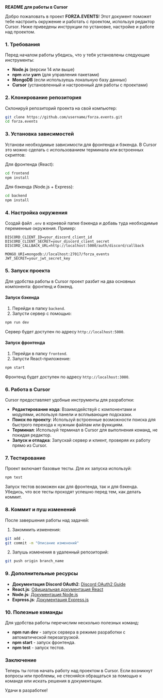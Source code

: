 **README для работы в Cursor**

Добро пожаловать в проект **FORZA.EVENTS**! Этот документ поможет тебе настроить окружение и работать с проектом, используя редактор Cursor. Ниже приведены инструкции по установке, настройке и работе над проектом.

### 1. Требования

Перед началом работы убедись, что у тебя установлены следующие инструменты:

- **Node.js** (версии 14 или выше)
- **npm** или **yarn** (для управления пакетами)
- **MongoDB** (если используешь локальную базу данных)
- **Cursor** (установленный и настроенный для работы с проектами)

### 2. Клонирование репозитория

Склонируй репозиторий проекта на свой компьютер:

```bash
git clone https://github.com/username/forza.events.git
cd forza.events
```

### 3. Установка зависимостей

Установи необходимые зависимости для фронтенда и бэкенда. В Cursor это можно сделать с использованием терминала или встроенных скриптов:

Для фронтенда (React):

```bash
cd frontend
npm install
```

Для бэкенда (Node.js + Express):

```bash
cd backend
npm install
```

### 4. Настройка окружения

Создай файл `.env` в корневой папке бэкенда и добавь туда необходимые переменные окружения. Пример:

```env
DISCORD_CLIENT_ID=your_discord_client_id
DISCORD_CLIENT_SECRET=your_discord_client_secret
DISCORD_CALLBACK_URL=http://localhost:5000/auth/discord/callback

MONGO_URI=mongodb://localhost:27017/forza_events
JWT_SECRET=your_jwt_secret_key
```

### 5. Запуск проекта

Для удобства работы в Cursor проект разбит на два основных компонента: фронтенд и бэкенд.

#### Запуск бэкенда

1. Перейди в папку `backend`.
2. Запусти сервер с помощью:

```bash
npm run dev
```

Сервер будет доступен по адресу `http://localhost:5000`.

#### Запуск фронтенда

1. Перейди в папку `frontend`.
2. Запусти React-приложение:

```bash
npm start
```

Фронтенд будет доступен по адресу `http://localhost:3000`.

### 6. Работа в Cursor

Cursor предоставляет удобные инструменты для разработки:

- **Редактирование кода**: Взаимодействуй с компонентами и модулями, используя панели и всплывающие подсказки.
- **Поиск по проекту**: Используй встроенные возможности поиска для быстрого перехода к нужным файлам или функциям.
- **Терминал**: Используй терминал в Cursor для выполнения команд, не покидая редактор.
- **Запуск и отладка**: Запускай сервер и клиент, проверяя их работу прямо из Cursor.

### 7. Тестирование

Проект включает базовые тесты. Для их запуска используй:

```bash
npm test
```

Запуск тестов возможен как для фронтенда, так и для бэкенда. Убедись, что все тесты проходят успешно перед тем, как делать коммит.

### 8. Коммит и пуш изменений

После завершения работы над задачей:

1. Закоммить изменения:
   
```bash
git add .
git commit -m "Описание изменений"
```

2. Запушь изменения в удаленный репозиторий:

```bash
git push origin branch_name
```

### 9. Дополнительные ресурсы

- **Документация Discord OAuth2**: [Discord OAuth2 Guide](https://discord.com/developers/docs/topics/oauth2)
- **React.js**: [Официальная документация React](https://reactjs.org/docs/getting-started.html)
- **Node.js**: [Документация Node.js](https://nodejs.org/en/docs/)
- **Express.js**: [Документация Express.js](https://expressjs.com/)

### 10. Полезные команды

Для удобства работы перечислим несколько полезных команд:

- **npm run dev** - запуск сервера в режиме разработки с автоматической перезагрузкой.
- **npm start** - запуск фронтенда.
- **npm test** - запуск тестов.

### Заключение

Теперь ты готов начать работу над проектом в Cursor. Если возникнут вопросы или проблемы, не стесняйся обращаться за помощью к команде или искать решения в документации.

Удачи в разработке!